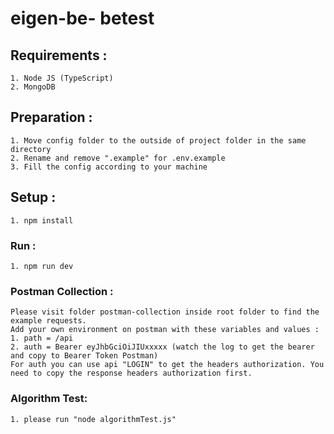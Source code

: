 # eigen-be- betest

## Requirements :
```
1. Node JS (TypeScript)
2. MongoDB
```

## Preparation :
```
1. Move config folder to the outside of project folder in the same directory
2. Rename and remove ".example" for .env.example
3. Fill the config according to your machine
```

## Setup :
```
1. npm install
```

### Run :
```
1. npm run dev
```

### Postman Collection :
```
Please visit folder postman-collection inside root folder to find the example requests.
Add your own environment on postman with these variables and values :
1. path = /api
2. auth = Bearer eyJhbGciOiJIUxxxxx (watch the log to get the bearer and copy to Bearer Token Postman)
For auth you can use api "LOGIN" to get the headers authorization. You need to copy the response headers authorization first.
```

### Algorithm Test:
```
1. please run "node algorithmTest.js"
```